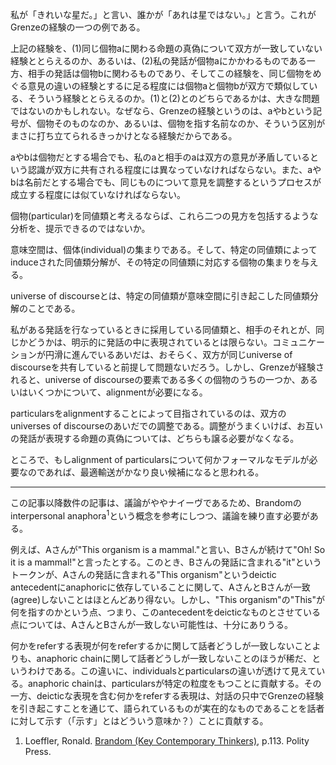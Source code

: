 私が「きれいな星だ。」と言い、誰かが「あれは星ではない。」と言う。これがGrenzeの経験の一つの例である。

上記の経験を、(1)同じ個物aに関わる命題の真偽について双方が一致していない経験ととらえるのか、あるいは、(2)私の発話が個物aにかかわるものである一方、相手の発話は個物bに関わるものであり、そしてこの経験を、同じ個物をめぐる意見の違いの経験とするに足る程度には個物aと個物bが双方で類似している、そういう経験ととらえるのか。(1)と(2)とのどちらであるかは、大きな問題ではないのかもしれない。なぜなら、Grenzeの経験というのは、aやbという記号が、個物そのものなのか、あるいは、個物を指す名前なのか、そういう区別がまさに打ち立てられるきっかけとなる経験だからである。

aやbは個物だとする場合でも、私のaと相手のaは双方の意見が矛盾しているという認識が双方に共有される程度には異なっていなければならない。また、aやbは名前だとする場合でも、同じものについて意見を調整するというプロセスが成立する程度には似ていなければならない。

個物(particular)を同値類と考えるならば、これら二つの見方を包括するような分析を、提示できるのではないか。

意味空間は、個体(individual)の集まりである。そして、特定の同値類によってinduceされた同値類分解が、その特定の同値類に対応する個物の集まりを与える。

universe of discourseとは、特定の同値類が意味空間に引き起こした同値類分解のことである。

私がある発話を行なっているときに採用している同値類と、相手のそれとが、同じかどうかは、明示的に発話の中に表現されているとは限らない。コミュニケーションが円滑に進んでいるあいだは、おそらく、双方が同じuniverse of discourseを共有していると前提して問題ないだろう。しかし、Grenzeが経験されると、universe of discourseの要素である多くの個物のうちの一つか、あるいはいくつかについて、alignmentが必要になる。

particularsをalignmentすることによって目指されているのは、双方のuniverses of discourseのあいだでの調整である。調整がうまくいけば、お互いの発話が表現する命題の真偽については、どちらも譲る必要がなくなる。

ところで、もしalignment of particularsについて何かフォーマルなモデルが必要なのであれば、最適輸送がかなり良い候補になると思われる。

----

この記事以降数件の記事は、議論がややナイーヴであるため、Brandomのinterpersonal anaphora<sup>1</sup>という概念を参考にしつつ、議論を練り直す必要がある。

例えば、Aさんが"This organism is a mammal."と言い、Bさんが続けて"Oh! So it is a mammal!"と言ったとする。このとき、Bさんの発話に含まれる"it"というトークンが、Aさんの発話に含まれる"This organism"というdeictic antecedentにanaphoricに依存していることに関して、AさんとBさんが一致(agree)しないことはほとんどあり得ない。しかし、"This organism"の"This"が何を指すのかという点、つまり、このantecedentをdeicticなものとさせている点については、AさんとBさんが一致しない可能性は、十分にありうる。

何かをreferする表現が何をreferするかに関して話者どうしが一致しないことよりも、anaphoric chainに関して話者どうしが一致しないことのほうが稀だ、というわけである。この違いに、individualsとparticularsの違いが透けて見えている。anaphoric chainは、particularsが特定の粒度をもつことに貢献する。その一方、deicticな表現を含む何かをreferする表現は、対話の只中でGrenzeの経験を引き起こすことを通じて、語られているものが実在的なものであることを話者に対して示す（「示す」とはどういう意味か？）ことに貢献する。

1. Loeffler, Ronald. [Brandom (Key Contemporary Thinkers)](https://www.politybooks.com/bookdetail?book_slug=brandom--9780745664194), p.113. Polity Press.
